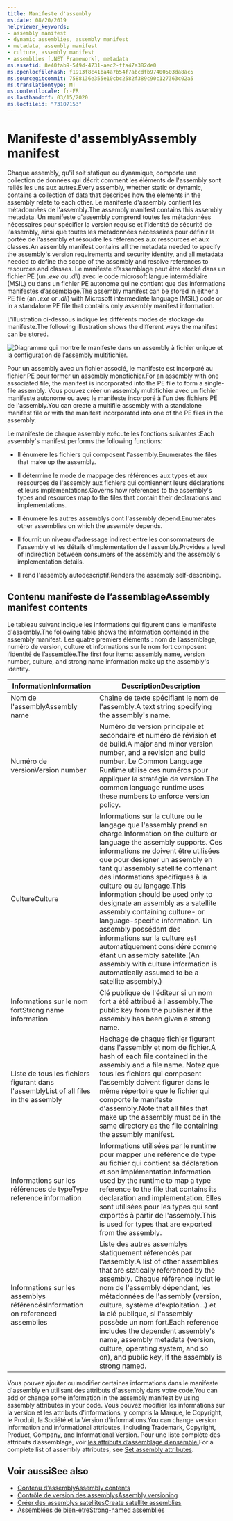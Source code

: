 ```yaml
---
title: Manifeste d'assembly
ms.date: 08/20/2019
helpviewer_keywords:
- assembly manifest
- dynamic assemblies, assembly manifest
- metadata, assembly manifest
- culture, assembly manifest
- assemblies [.NET Framework], metadata
ms.assetid: 8e40fab9-549d-4731-aec2-ffa47a382de0
ms.openlocfilehash: f1913f8c41ba4a7b54f7abcdfb97400503da8ac5
ms.sourcegitcommit: 7588136e355e10cbc2582f389c90c127363c02a5
ms.translationtype: MT
ms.contentlocale: fr-FR
ms.lasthandoff: 03/15/2020
ms.locfileid: "73107153"
---
```

# <a name="assembly-manifest"></a><span data-ttu-id="0f438-102">Manifeste d'assembly</span><span class="sxs-lookup"><span data-stu-id="0f438-102">Assembly manifest</span></span>
<span data-ttu-id="0f438-103">Chaque assembly, qu'il soit statique ou dynamique, comporte une collection de données qui décrit comment les éléments de l'assembly sont reliés les uns aux autres.</span><span class="sxs-lookup"><span data-stu-id="0f438-103">Every assembly, whether static or dynamic, contains a collection of data that describes how the elements in the assembly relate to each other.</span></span> <span data-ttu-id="0f438-104">Le manifeste d'assembly contient les métadonnées de l'assembly.</span><span class="sxs-lookup"><span data-stu-id="0f438-104">The assembly manifest contains this assembly metadata.</span></span> <span data-ttu-id="0f438-105">Un manifeste d'assembly comprend toutes les métadonnées nécessaires pour spécifier la version requise et l'identité de sécurité de l'assembly, ainsi que toutes les métadonnées nécessaires pour définir la portée de l'assembly et résoudre les références aux ressources et aux classes.</span><span class="sxs-lookup"><span data-stu-id="0f438-105">An assembly manifest contains all the metadata needed to specify the assembly's version requirements and security identity, and all metadata needed to define the scope of the assembly and resolve references to resources and classes.</span></span> <span data-ttu-id="0f438-106">Le manifeste d’assemblage peut être stocké dans un fichier PE (un *.exe* ou *.dll*) avec le code microsoft langue intermédiaire (MSIL) ou dans un fichier PE autonome qui ne contient que des informations manifestes d’assemblage.</span><span class="sxs-lookup"><span data-stu-id="0f438-106">The assembly manifest can be stored in either a PE file (an *.exe* or *.dll*) with Microsoft intermediate language (MSIL) code or in a standalone PE file that contains only assembly manifest information.</span></span>  
  
 <span data-ttu-id="0f438-107">L'illustration ci-dessous indique les différents modes de stockage du manifeste.</span><span class="sxs-lookup"><span data-stu-id="0f438-107">The following illustration shows the different ways the manifest can be stored.</span></span>  
  
 ![Diagramme qui montre le manifeste dans un assembly à fichier unique et la configuration de l’assembly multifichier.](./media/manifest/assembly-types-diagram.gif)  
  
 <span data-ttu-id="0f438-109">Pour un assembly avec un fichier associé, le manifeste est incorporé au fichier PE pour former un assembly monofichier.</span><span class="sxs-lookup"><span data-stu-id="0f438-109">For an assembly with one associated file, the manifest is incorporated into the PE file to form a single-file assembly.</span></span> <span data-ttu-id="0f438-110">Vous pouvez créer un assembly multifichier avec un fichier manifeste autonome ou avec le manifeste incorporé à l'un des fichiers PE de l'assembly.</span><span class="sxs-lookup"><span data-stu-id="0f438-110">You can create a multifile assembly with a standalone manifest file or with the manifest incorporated into one of the PE files in the assembly.</span></span>  
  
 <span data-ttu-id="0f438-111">Le manifeste de chaque assembly exécute les fonctions suivantes :</span><span class="sxs-lookup"><span data-stu-id="0f438-111">Each assembly's manifest performs the following functions:</span></span>  
  
- <span data-ttu-id="0f438-112">Il énumère les fichiers qui composent l'assembly.</span><span class="sxs-lookup"><span data-stu-id="0f438-112">Enumerates the files that make up the assembly.</span></span>  
  
- <span data-ttu-id="0f438-113">Il détermine le mode de mappage des références aux types et aux ressources de l'assembly aux fichiers qui contiennent leurs déclarations et leurs implémentations.</span><span class="sxs-lookup"><span data-stu-id="0f438-113">Governs how references to the assembly's types and resources map to the files that contain their declarations and implementations.</span></span>  
  
- <span data-ttu-id="0f438-114">Il énumère les autres assemblys dont l'assembly dépend.</span><span class="sxs-lookup"><span data-stu-id="0f438-114">Enumerates other assemblies on which the assembly depends.</span></span>  
  
- <span data-ttu-id="0f438-115">Il fournit un niveau d'adressage indirect entre les consommateurs de l'assembly et les détails d'implémentation de l'assembly.</span><span class="sxs-lookup"><span data-stu-id="0f438-115">Provides a level of indirection between consumers of the assembly and the assembly's implementation details.</span></span>  
  
- <span data-ttu-id="0f438-116">Il rend l'assembly autodescriptif.</span><span class="sxs-lookup"><span data-stu-id="0f438-116">Renders the assembly self-describing.</span></span>  
  
## <a name="assembly-manifest-contents"></a><span data-ttu-id="0f438-117">Contenu manifeste de l’assemblage</span><span class="sxs-lookup"><span data-stu-id="0f438-117">Assembly manifest contents</span></span>  
 <span data-ttu-id="0f438-118">Le tableau suivant indique les informations qui figurent dans le manifeste d'assembly.</span><span class="sxs-lookup"><span data-stu-id="0f438-118">The following table shows the information contained in the assembly manifest.</span></span> <span data-ttu-id="0f438-119">Les quatre premiers éléments : nom de l’assemblage, numéro de version, culture et informations sur le nom fort composent l’identité de l’assemblée.</span><span class="sxs-lookup"><span data-stu-id="0f438-119">The first four items: assembly name, version number, culture, and strong name information make up the assembly's identity.</span></span>  
  
|<span data-ttu-id="0f438-120">Information</span><span class="sxs-lookup"><span data-stu-id="0f438-120">Information</span></span>|<span data-ttu-id="0f438-121">Description</span><span class="sxs-lookup"><span data-stu-id="0f438-121">Description</span></span>|  
|-----------------|-----------------|  
|<span data-ttu-id="0f438-122">Nom de l'assembly</span><span class="sxs-lookup"><span data-stu-id="0f438-122">Assembly name</span></span>|<span data-ttu-id="0f438-123">Chaîne de texte spécifiant le nom de l'assembly.</span><span class="sxs-lookup"><span data-stu-id="0f438-123">A text string specifying the assembly's name.</span></span>|  
|<span data-ttu-id="0f438-124">Numéro de version</span><span class="sxs-lookup"><span data-stu-id="0f438-124">Version number</span></span>|<span data-ttu-id="0f438-125">Numéro de version principale et secondaire et numéro de révision et de build.</span><span class="sxs-lookup"><span data-stu-id="0f438-125">A major and minor version number, and a revision and build number.</span></span> <span data-ttu-id="0f438-126">Le Common Language Runtime utilise ces numéros pour appliquer la stratégie de version.</span><span class="sxs-lookup"><span data-stu-id="0f438-126">The common language runtime uses these numbers to enforce version policy.</span></span>|  
|<span data-ttu-id="0f438-127">Culture</span><span class="sxs-lookup"><span data-stu-id="0f438-127">Culture</span></span>|<span data-ttu-id="0f438-128">Informations sur la culture ou le langage que l'assembly prend en charge.</span><span class="sxs-lookup"><span data-stu-id="0f438-128">Information on the culture or language the assembly supports.</span></span> <span data-ttu-id="0f438-129">Ces informations ne doivent être utilisées que pour désigner un assembly en tant qu'assembly satellite contenant des informations spécifiques à la culture ou au langage.</span><span class="sxs-lookup"><span data-stu-id="0f438-129">This information should be used only to designate an assembly as a satellite assembly containing culture- or language-specific information.</span></span> <span data-ttu-id="0f438-130">Un assembly possédant des informations sur la culture est automatiquement considéré comme étant un assembly satellite.</span><span class="sxs-lookup"><span data-stu-id="0f438-130">(An assembly with culture information is automatically assumed to be a satellite assembly.)</span></span>|  
|<span data-ttu-id="0f438-131">Informations sur le nom fort</span><span class="sxs-lookup"><span data-stu-id="0f438-131">Strong name information</span></span>|<span data-ttu-id="0f438-132">Clé publique de l'éditeur si un nom fort a été attribué à l'assembly.</span><span class="sxs-lookup"><span data-stu-id="0f438-132">The public key from the publisher if the assembly has been given a strong name.</span></span>|  
|<span data-ttu-id="0f438-133">Liste de tous les fichiers figurant dans l'assembly</span><span class="sxs-lookup"><span data-stu-id="0f438-133">List of all files in the assembly</span></span>|<span data-ttu-id="0f438-134">Hachage de chaque fichier figurant dans l'assembly et nom de fichier.</span><span class="sxs-lookup"><span data-stu-id="0f438-134">A hash of each file contained in the assembly and a file name.</span></span> <span data-ttu-id="0f438-135">Notez que tous les fichiers qui composent l'assembly doivent figurer dans le même répertoire que le fichier qui comporte le manifeste d'assembly.</span><span class="sxs-lookup"><span data-stu-id="0f438-135">Note that all files that make up the assembly must be in the same directory as the file containing the assembly manifest.</span></span>|  
|<span data-ttu-id="0f438-136">Informations sur les références de type</span><span class="sxs-lookup"><span data-stu-id="0f438-136">Type reference information</span></span>|<span data-ttu-id="0f438-137">Informations utilisées par le runtime pour mapper une référence de type au fichier qui contient sa déclaration et son implémentation.</span><span class="sxs-lookup"><span data-stu-id="0f438-137">Information used by the runtime to map a type reference to the file that contains its declaration and implementation.</span></span> <span data-ttu-id="0f438-138">Elles sont utilisées pour les types qui sont exportés à partir de l'assembly.</span><span class="sxs-lookup"><span data-stu-id="0f438-138">This is used for types that are exported from the assembly.</span></span>|  
|<span data-ttu-id="0f438-139">Informations sur les assemblys référencés</span><span class="sxs-lookup"><span data-stu-id="0f438-139">Information on referenced assemblies</span></span>|<span data-ttu-id="0f438-140">Liste des autres assemblys statiquement référencés par l'assembly.</span><span class="sxs-lookup"><span data-stu-id="0f438-140">A list of other assemblies that are statically referenced by the assembly.</span></span> <span data-ttu-id="0f438-141">Chaque référence inclut le nom de l'assembly dépendant, les métadonnées de l'assembly (version, culture, système d'exploitation...) et la clé publique, si l'assembly possède un nom fort.</span><span class="sxs-lookup"><span data-stu-id="0f438-141">Each reference includes the dependent assembly's name, assembly metadata (version, culture, operating system, and so on), and public key, if the assembly is strong named.</span></span>|  
  
 <span data-ttu-id="0f438-142">Vous pouvez ajouter ou modifier certaines informations dans le manifeste d'assembly en utilisant des attributs d'assembly dans votre code.</span><span class="sxs-lookup"><span data-stu-id="0f438-142">You can add or change some information in the assembly manifest by using assembly attributes in your code.</span></span> <span data-ttu-id="0f438-143">Vous pouvez modifier les informations sur la version et les attributs d'informations, y compris la Marque, le Copyright, le Produit, la Société et la Version d'informations.</span><span class="sxs-lookup"><span data-stu-id="0f438-143">You can change version information and informational attributes, including Trademark, Copyright, Product, Company, and Informational Version.</span></span> <span data-ttu-id="0f438-144">Pour une liste complète des attributs d’assemblage, voir [les attributs d’assemblage d’ensemble.](set-attributes.md)</span><span class="sxs-lookup"><span data-stu-id="0f438-144">For a complete list of assembly attributes, see [Set assembly attributes](set-attributes.md).</span></span>  
  
## <a name="see-also"></a><span data-ttu-id="0f438-145">Voir aussi</span><span class="sxs-lookup"><span data-stu-id="0f438-145">See also</span></span>

- [<span data-ttu-id="0f438-146">Contenu d’assembly</span><span class="sxs-lookup"><span data-stu-id="0f438-146">Assembly contents</span></span>](contents.md)
- [<span data-ttu-id="0f438-147">Contrôle de version des assemblys</span><span class="sxs-lookup"><span data-stu-id="0f438-147">Assembly versioning</span></span>](versioning.md)
- [<span data-ttu-id="0f438-148">Créer des assemblys satellites</span><span class="sxs-lookup"><span data-stu-id="0f438-148">Create satellite assemblies</span></span>](../../framework/resources/creating-satellite-assemblies-for-desktop-apps.md)
- [<span data-ttu-id="0f438-149">Assemblées de bien-être</span><span class="sxs-lookup"><span data-stu-id="0f438-149">Strong-named assemblies</span></span>](strong-named.md)
